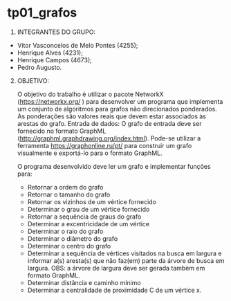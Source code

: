 # tp01_grafos

1) INTEGRANTES DO GRUPO:                       

 - Vitor Vasconcelos de Melo Pontes (4255);
 - Henrique Alves (4231);         
 - Henrique Campos (4673);                       
 - Pedro Augusto.                          


2) OBJETIVO:

   O objetivo do trabalho é utilizar o pacote NetworkX (https://networkx.org/ ) para
 desenvolver um programa que implementa um conjunto de algoritmos para grafos não
 direcionados ponderados. As ponderações são valores reais que devem estar associados
 às arestas do grafo.
   Entrada de dados: O grafo de entrada deve ser fornecido no formato GraphML
 (http://graphml.graphdrawing.org/index.html). Pode-se utilizar a ferramenta
 https://graphonline.ru/pt/ para construir um grafo visualmente e exportá-lo para o formato
 GraphML.

   O programa desenvolvido deve ler um grafo e implementar funções para:
     - Retornar a ordem do grafo
     - Retornar o tamanho do grafo
     - Retornar os vizinhos de um vértice fornecido
     - Determinar o grau de um vértice fornecido
     - Retornar a sequência de graus do grafo
     - Determinar a excentricidade de um vértice
     - Determinar o raio do grafo
     - Determinar o diâmetro do grafo
     - Determinar o centro do grafo
     - Determinar a sequência de vértices visitados na busca em largura e informar a(s)
       aresta(s) que não faz(em) parte da árvore de busca em largura. OBS: a árvore de
       largura deve ser gerada também em formato GraphML.
     - Determinar distância e caminho mínimo
     - Determinar a centralidade de proximidade C de um vértice x.
